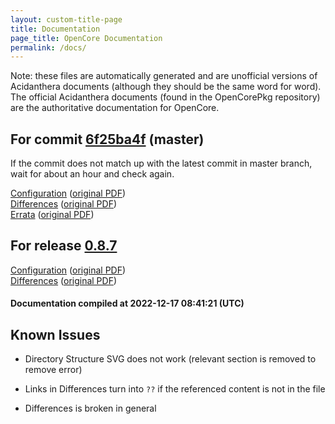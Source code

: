 ```yaml
---
layout: custom-title-page
title: Documentation
page_title: OpenCore Documentation
permalink: /docs/
---
```

Note: these files are automatically generated and are unofficial versions of Acidanthera documents (although they should be the same word for word). The official Acidanthera documents (found in the OpenCorePkg repository) are the authoritative documentation for OpenCore.

## For commit [6f25ba4f](https://github.com/acidanthera/OpenCorePkg/tree/6f25ba4f2c60d097f0ae54e8ecb765c6faa5e2db) (master)

If the commit does not match up with the latest commit in master branch, wait for about an hour and check again.

[Configuration](latest/Configuration.html) ([original PDF](https://github.com/acidanthera/OpenCorePkg/blob/6f25ba4f2c60d097f0ae54e8ecb765c6faa5e2db/Docs/Configuration.pdf))
<br>
[Differences](latest/Differences.html) ([original PDF](https://github.com/acidanthera/OpenCorePkg/blob/6f25ba4f2c60d097f0ae54e8ecb765c6faa5e2db/Docs/Differences/Differences.pdf))
<br>
[Errata](latest/Errata.html) ([original PDF](https://github.com/acidanthera/OpenCorePkg/blob/6f25ba4f2c60d097f0ae54e8ecb765c6faa5e2db/Docs/Errata/Errata.pdf))

## For release [0.8.7](https://github.com/acidanthera/OpenCorePkg/tree/0.8.7)

[Configuration](release/Configuration.html) ([original PDF](https://github.com/acidanthera/OpenCorePkg/blob/0.8.7/Docs/Configuration.pdf))
<br>
[Differences](release/Differences.html) ([original PDF](https://github.com/acidanthera/OpenCorePkg/blob/0.8.7/Docs/Differences/Differences.pdf))

#### Documentation compiled at 2022-12-17 08:41:21 (UTC)

## Known Issues

* Directory Structure SVG does not work (relevant section is removed to remove error)

* Links in Differences turn into `??` if the referenced content is not in the file

* Differences is broken in general
